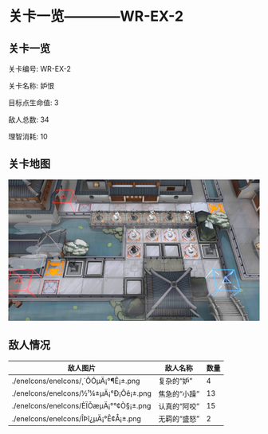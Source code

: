 # 关卡一览————WR-EX-2


## 关卡一览

关卡编号: WR-EX-2

关卡名称: 妒恨

目标点生命值: 3

敌人总数: 34

理智消耗: 10


## 关卡地图
![WR-EX-2](./oprMap/WR-EX-2.png)

## 敌人情况

| 敌人图片 | 敌人名称 | 数量  |
|---------|-----|-----|
| ./eneIcons/eneIcons/¸´ÔÓµÄ¡°¶Ê¡±.png| 复杂的“妒”  |   4  |
| ./eneIcons/eneIcons/½¹¼±µÄ¡°Ð¡Ôê¡±.png| 焦急的“小躁”  |   13  |
| ./eneIcons/eneIcons/ÈÏÕæµÄ¡°°¢Ò§¡±.png| 认真的“阿咬”  |   15  |
| ./eneIcons/eneIcons/ÎÞî¿µÄ¡°Ê¢Å­¡±.png| 无羁的“盛怒”  |   2  |
